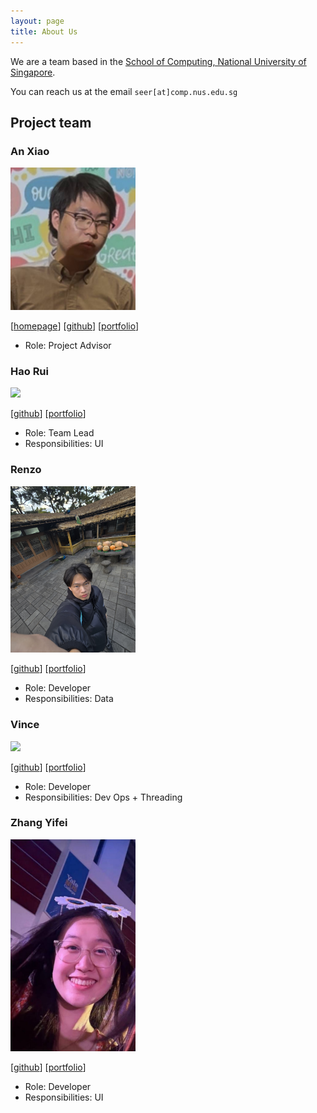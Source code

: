 ```yaml
---
layout: page
title: About Us
---
```


We are a team based in the [School of Computing, National University of Singapore](https://www.comp.nus.edu.sg).

You can reach us at the email `seer[at]comp.nus.edu.sg`

## Project team

### An Xiao

<img src="images/anxinal.png" width="200px">

[[homepage](http://www.comp.nus.edu.sg/anxiao)]
[[github](https://github.com/Anxinal)]
[[portfolio](team/anxinal.md)]

* Role: Project Advisor

### Hao Rui
<img src="images/johndoe.png" width="200px">

[[github](http://github.com/johndoe)]
[[portfolio](team/johndoe.md)]

* Role: Team Lead
* Responsibilities: UI

### Renzo

<img src="images/imrenzo.png" width="200px">

[[github](http://github.com/imrenzo)] 
[[portfolio](team/imrenzo.md)]

* Role: Developer
* Responsibilities: Data

### Vince

<img src="images/johndoe.png" width="200px">

[[github](http://github.com/johndoe)]
[[portfolio](team/johndoe.md)]

* Role: Developer
* Responsibilities: Dev Ops + Threading

### Zhang Yifei

<img src="images/feliciaz05.png" width="200px">

[[github](http://github.com/feliciaz05)]
[[portfolio](team/feliciaz05.md)]

* Role: Developer
* Responsibilities: UI
